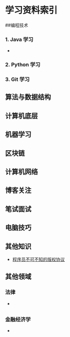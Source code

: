 # 学习资料索引

##编程技术

### 1. Java 学习

- ​

### 2. Python 学习

### 3. Git 学习





## 算法与数据结构



## 计算机底层



## 机器学习



## 区块链





## 计算机网络



## 博客关注



## 笔试面试



## 电脑技巧





## 其他知识

- [程序员不可不知的版权协议](http://www.gcssloop.com/tips/choose-license)



## 其他领域

### 法律

- ​

## 

### 金融经济学

- ​